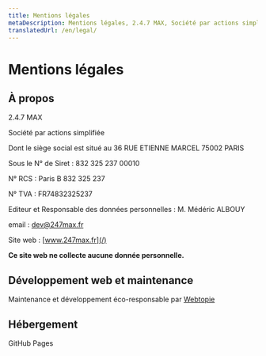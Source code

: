 ```yaml
---
title: Mentions légales
metaDescription: Mentions légales, 2.4.7 MAX, Société par actions simplifiée dont le siège social est situé au 36 RUE ETIENNE MARCEL 75002 PARIS.
translatedUrl: /en/legal/
---
```


# Mentions légales

## À propos

2.4.7 MAX

Société par actions simplifiée

Dont le siège social est situé au 36 RUE ETIENNE MARCEL 75002 PARIS

Sous le N° de Siret : 832 325 237 00010

N° RCS : Paris B 832 325 237

N° TVA : FR74832325237

Editeur et Responsable des données personnelles : M. Médéric ALBOUY

email&nbsp;: [dev@247max.fr](mailto:dev@247max.fr)

Site web&nbsp;: [www.247max.fr](/)

**Ce site web ne collecte aucune donnée personnelle.**

## Développement web et maintenance

Maintenance et développement éco-responsable par [Webtopie](https://webtopie.fr)

## Hébergement

GitHub Pages